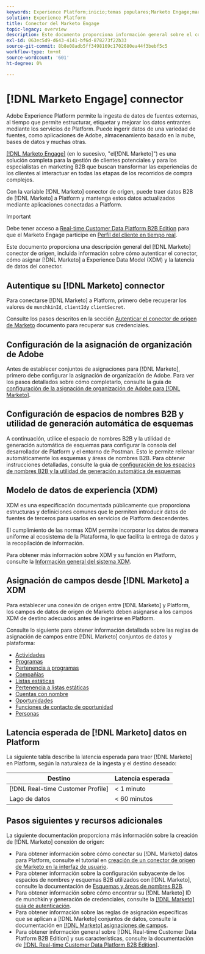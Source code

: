 ```yaml
---
keywords: Experience Platform;inicio;temas populares;Marketo Engage;marketing para interactuar;marketing
solution: Experience Platform
title: Conector del Marketo Engage
topic-legacy: overview
description: Este documento proporciona información general sobre el conector de origen del Marketo Engage, incluida información sobre su autenticación, asignación y latencia de datos.
exl-id: 063ec5d9-d643-4141-bf6d-878273f22b33
source-git-commit: 8b8e08adb5ff3498169c1702680ea44f3bebf5c5
workflow-type: tm+mt
source-wordcount: '601'
ht-degree: 0%

---
```


# [!DNL Marketo Engage] connector

Adobe Experience Platform permite la ingesta de datos de fuentes externas, al tiempo que permite estructurar, etiquetar y mejorar los datos entrantes mediante los servicios de Platform. Puede ingerir datos de una variedad de fuentes, como aplicaciones de Adobe, almacenamiento basado en la nube, bases de datos y muchas otras.

[[!DNL Marketo Engage]](https://www.marketo.com/software/) (en lo sucesivo, &quot;el[!DNL Marketo]&quot;) es una solución completa para la gestión de clientes potenciales y para los especialistas en marketing B2B que buscan transformar las experiencias de los clientes al interactuar en todas las etapas de los recorridos de compra complejos.

Con la variable [!DNL Marketo] conector de origen, puede traer datos B2B de [!DNL Marketo] a Platform y mantenga estos datos actualizados mediante aplicaciones conectadas a Platform.

>[!IMPORTANT]
>
>Debe tener acceso a [Real-time Customer Data Platform B2B Edition](../../../../rtcdp/b2b-overview.md) para que el Marketo Engage participe en [Perfil del cliente en tiempo real](../../../../profile/home.md).

Este documento proporciona una descripción general del [!DNL Marketo] conector de origen, incluida información sobre cómo autenticar el conector, cómo asignar [!DNL Marketo] a Experience Data Model (XDM) y la latencia de datos del conector.

## Autentique su [!DNL Marketo] connector

Para conectarse [!DNL Marketo] a Platform, primero debe recuperar los valores de `munchkinId`, `clientId`y `clientSecret`.

Consulte los pasos descritos en la sección [Autenticar el conector de origen de Marketo](./marketo-auth.md) documento para recuperar sus credenciales.

## Configuración de la asignación de organización de Adobe

Antes de establecer conjuntos de asignaciones para [!DNL Marketo], primero debe configurar la asignación de organización de Adobe. Para ver los pasos detallados sobre cómo completarlo, consulte la guía de [configuración de la asignación de organización de Adobe para [!DNL Marketo]](https://experienceleague.adobe.com/docs/marketo/using/product-docs/core-marketo-concepts/miscellaneous/set-up-adobe-organization-mapping.html).

## Configuración de espacios de nombres B2B y utilidad de generación automática de esquemas

A continuación, utilice el espacio de nombres B2B y la utilidad de generación automática de esquemas para configurar la consola del desarrollador de Platform y el entorno de Postman. Esto le permite rellenar automáticamente los esquemas y áreas de nombres B2B. Para obtener instrucciones detalladas, consulte la guía de [configuración de los espacios de nombres B2B y la utilidad de generación automática de esquemas](./marketo-namespaces.md)

## Modelo de datos de experiencia (XDM)

XDM es una especificación documentada públicamente que proporciona estructuras y definiciones comunes que le permiten introducir datos de fuentes de terceros para usarlos en servicios de Platform descendentes.

El cumplimiento de las normas XDM permite incorporar los datos de manera uniforme al ecosistema de la Plataforma, lo que facilita la entrega de datos y la recopilación de información.

Para obtener más información sobre XDM y su función en Platform, consulte la [Información general del sistema XDM](../../../../xdm/home.md).

## Asignación de campos desde [!DNL Marketo] a XDM

Para establecer una conexión de origen entre [!DNL Marketo] y Platform, los campos de datos de origen de Marketo deben asignarse a los campos XDM de destino adecuados antes de ingerirse en Platform.

Consulte lo siguiente para obtener información detallada sobre las reglas de asignación de campos entre [!DNL Marketo] conjuntos de datos y plataforma:

* [Actividades](../mapping/marketo.md#activities)
* [Programas](../mapping/marketo.md#programs)
* [Pertenencia a programas](../mapping/marketo.md#program-memberships)
* [Compañías](../mapping/marketo.md#companies)
* [Listas estáticas](../mapping/marketo.md#static-lists)
* [Pertenencia a listas estáticas](../mapping/marketo.md#static-list-memberships)
* [Cuentas con nombre](../mapping/marketo.md#named-accounts)
* [Oportunidades](../mapping/marketo.md#opportunities)
* [Funciones de contacto de oportunidad](../mapping/marketo.md#opportunity-contact-roles)
* [Personas](../mapping/marketo.md#persons)

## Latencia esperada de [!DNL Marketo] datos en Platform

La siguiente tabla describe la latencia esperada para traer [!DNL Marketo] en Platform, según la naturaleza de la ingesta y el destino deseado:

| Destino | Latencia esperada |
| ----------- | ---------------- |
| [!DNL Real-time Customer Profile] | &lt; 1 minuto |
| Lago de datos | &lt; 60 minutos |

## Pasos siguientes y recursos adicionales

La siguiente documentación proporciona más información sobre la creación de [!DNL Marketo] conexión de origen:

* Para obtener información sobre cómo conectar su [!DNL Marketo] datos para Platform, consulte el tutorial en [creación de un conector de origen de Marketo en la interfaz de usuario](../../../tutorials/ui/create/adobe-applications/marketo.md).
* Para obtener información sobre la configuración subyacente de los espacios de nombres y esquemas B2B utilizados con [!DNL Marketo], consulte la documentación de [Esquemas y áreas de nombres B2B](./marketo-namespaces.md).
* Para obtener información sobre cómo encontrar su [!DNL Marketo] ID de munchkin y generación de credenciales, consulte la [[!DNL Marketo] guía de autenticación](./marketo-auth.md).
* Para obtener información sobre las reglas de asignación específicas que se aplican a [!DNL Marketo] conjuntos de datos, consulte la documentación en [[!DNL Marketo] asignaciones de campos](../mapping/marketo.md).
* Para obtener información general sobre [!DNL Real-time Customer Data Platform B2B Edition] y sus características, consulte la documentación de [[!DNL Real-time Customer Data Platform B2B Edition]](../../../../rtcdp/b2b-overview.md).
